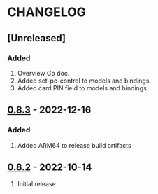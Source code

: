 # CHANGELOG

## [Unreleased]

### Added
1. Overview Go doc.
2. Added set-pc-control to models and bindings.
3. Added card PIN field to models and bindings.

## [0.8.3](https://github.com/uhppoted/uhppoted-codegen/releases/tag/v0.8.3) - 2022-12-16

### Added
1. Added ARM64 to release build artifacts


## [0.8.2](https://github.com/uhppoted/uhppoted-codegen/releases/tag/v0.8.2) - 2022-10-14

1. Initial release